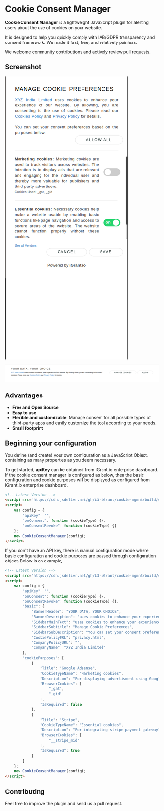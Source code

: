 # Cookie Consent Manager

**Cookie Consent Manager** is a lightweight JavaScript plugin for alerting users about the use of cookies on your website.

It is designed to help you quickly comply with IAB/GDPR transparency and consent framework. We made it fast, free, and relatively painless.

We welcome community contributions and actively review pull requests.

## Screenshot

![CookieConsentManager__Sidebar](./screenshots/sideBar.png "Cookie Consent Manager Sidebar")

![CookieConsentManager__BottomBanner](./screenshots/bottomBanner.png "Cookie Consent Manager Bottom Banner" )

## Advantages

* **Free and Open Source**
* **Easy to use**
* **Flexible and customizable**: Manage consent for all possible types of
  third-party apps and easily customize the tool according to your needs.
* **Small footprint**

## Beginning your configuration

You define (and create) your own configuration as a JavaScript Object, containing as many properties as you deem necessary.

To get started, **apiKey** can be obtained from iGrant.io enterprise dashboard. If the cookie consent manager is configured as below, then the basic configuration and cookie purposes will be displayed as configured from iGrant.io enterprise dashboard. 

```html
<!-- Latest Version -->
<script src="https://cdn.jsdelivr.net/gh/L3-iGrant/cookie-mgmnt/build/cookieconsent.min.js" type="text/javascript"></script>
<script>
    var config = {
        "apiKey": "",
        "onConsent": function (cookieType) {},
        "onConsentRevoke": function (cookieType) {}
    };
    new CookieConsentManager(config);
</script>
```

If you don't have an API key, there is manual configuration mode where basic configuration and cookie purposes are passed through configuration object. Below is an example,

```html
<!-- Latest Version -->
<script src="https://cdn.jsdelivr.net/gh/L3-iGrant/cookie-mgmnt/build/cookieconsent.min.js" type="text/javascript"></script>
<script>
    var config = {
        "apiKey": "",
        "onConsent": function (cookieType) {},
        "onConsentRevoke": function (cookieType) {},
        "basic": {
            "BannerHeader": "YOUR DATA, YOUR CHOICE",
            "BannerDescription": "uses cookies to enhance your experience of our website. By clicking Allow, you are consenting to the use of cookies.",
            "SidebarMainText": "uses cookies to enhance your experience of our website. By allowing, you are consenting to the use of cookies.",
            "SidebarSubtitle": "Manage Cookie Preferences",
            "SidebarSubDescription": "You can set your consent preferences based on the purposes below.",
            "CookiePolicyURL": "privacy.html",
            "CompanyPolicyURL": "",
            "CompanyName": "XYZ India Limited"
        },
        "cookiePurposes": [
            {
                "Title": "Google Adsense",
                "CookieTypeName": "Marketing cookies",
                "Description": "For displaying advertisment using Google Adsense to gain revenue",
                "BrowserCookies": [
                    "_gat",
                    "_gid"
                ],
                "IsRequired": false
            },
            {
                "Title": "Stripe",
                "CookieTypeName": "Essential cookies",
                "Description": "For integrating stripe payment gateway",
                "BrowserCookies": [
                    "__stripe_mid"
                ],
                "IsRequired": true
            }
        ]
    };
    new CookieConsentManager(config);
</script>
```

## Contributing

Feel free to improve the plugin and send us a pull request. 